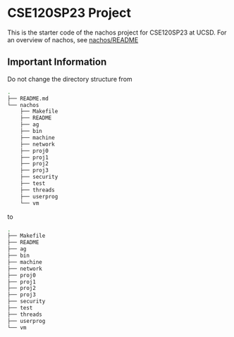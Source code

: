 # CSE120SP23 Project

This is the starter code of the nachos project for CSE120SP23 at UCSD. For an overview 
of nachos, see [nachos/README](nachos/README)

## Important Information

Do not change the directory structure from

```bash
.
├── README.md
└── nachos
    ├── Makefile
    ├── README
    ├── ag
    ├── bin
    ├── machine
    ├── network
    ├── proj0
    ├── proj1
    ├── proj2
    ├── proj3
    ├── security
    ├── test
    ├── threads
    ├── userprog
    └── vm
```

to 

```bash
.
├── Makefile
├── README
├── ag
├── bin
├── machine
├── network
├── proj0
├── proj1
├── proj2
├── proj3
├── security
├── test
├── threads
├── userprog
└── vm
```